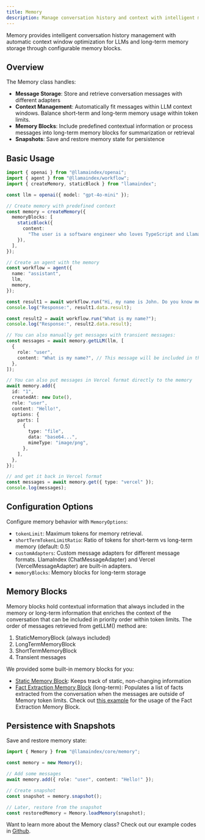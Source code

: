 ```yaml
---
title: Memory
description: Manage conversation history and context with intelligent memory blocks
---
```


Memory provides intelligent conversation history management with automatic context window optimization for LLMs and long-term memory storage through configurable memory blocks.

## Overview

The Memory class handles:

- **Message Storage**: Store and retrieve conversation messages with different adapters
- **Context Management**: Automatically fit messages within LLM context windows. Balance short-term and long-term memory usage within token limits.
- **Memory Blocks**: Include predefined contextual information or process messages into long-term memory blocks for summarization or retrieval
- **Snapshots**: Save and restore memory state for persistence

## Basic Usage

```ts twoslash
import { openai } from "@llamaindex/openai";
import { agent } from "@llamaindex/workflow";
import { createMemory, staticBlock } from "llamaindex";

const llm = openai({ model: "gpt-4o-mini" });

// Create memory with predefined context
const memory = createMemory({
  memoryBlocks: [
    staticBlock({
      content:
        "The user is a software engineer who loves TypeScript and LlamaIndex.",
    }),
  ],
});

// Create an agent with the memory
const workflow = agent({
  name: "assistant",
  llm,
  memory,
});

const result1 = await workflow.run("Hi, my name is John. Do you know me?");
console.log("Response:", result1.data.result);

const result2 = await workflow.run("What is my name?");
console.log("Response:", result2.data.result);

// You can also manually get messages with transient messages:
const messages = await memory.getLLM(llm, [
  {
    role: "user",
    content: "What is my name?", // This message will be included in the result and won't be stored in the memory
  },
]);

// You can also put messages in Vercel format directly to the memory
await memory.add({
  id: "1",
  createdAt: new Date(),
  role: "user",
  content: "Hello!",
  options: {
    parts: [
      {
        type: "file",
        data: "base64...",
        mimeType: "image/png",
      },
    ],
  },
});

// and get it back in Vercel format
const messages = await memory.get({ type: "vercel" });
console.log(messages);
```

## Configuration Options

Configure memory behavior with `MemoryOptions`:

- `tokenLimit`: Maximum tokens for memory retrieval.
- `shortTermTokenLimitRatio`: Ratio of tokens for short-term vs long-term memory (default: 0.5)
- `customAdapters`: Custom message adapters for different message formats. LlamaIndex (ChatMessageAdapter) and Vercel (VercelMessageAdapter) are built-in adapters.
- `memoryBlocks`: Memory blocks for long-term storage

## Memory Blocks

Memory blocks hold contextual information that always included in the memory or long-term information that enriches the context of the conversation that can be included in priority order within token limits. The order of messages retrieved from getLLM() method are:

1. StaticMemoryBlock (always included)
2. LongTermMemoryBlock
3. ShortTermMemoryBlock
4. Transient messages

We provided some built-in memory blocks for you:

- [Static Memory Block](/docs/api/classes/StaticMemoryBlock): Keeps track of static, non-changing information
- [Fact Extraction Memory Block](/docs/api/classes/FactExtractionMemoryBlock) (long-term): Populates a list of facts extracted from the conversation when the messages are outside of Memory token limits. Check out [this example](https://github.com/run-llama/LlamaIndexTS/tree/main/examples/agents/memory/fact-extraction.ts) for the usage of the Fact Extraction Memory Block.

## Persistence with Snapshots

Save and restore memory state:

```ts twoslash
import { Memory } from "@llamaindex/core/memory";

const memory = new Memory();

// Add some messages
await memory.add({ role: "user", content: "Hello!" });

// Create snapshot
const snapshot = memory.snapshot();

// Later, restore from the snapshot
const restoredMemory = Memory.loadMemory(snapshot);
```

Want to learn more about the Memory class? Check out our example codes in [Github](https://github.com/run-llama/LlamaIndexTS/tree/main/examples/agents/memory).
